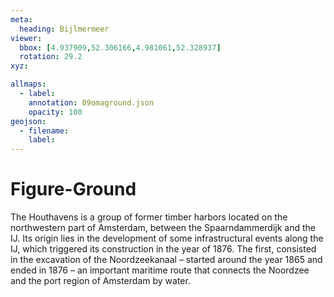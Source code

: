 ```yaml
---
meta:
  heading: Bijlmermeer
viewer:
  bbox: [4.937909,52.306166,4.981061,52.328937]
  rotation: 29.2
xyz:

allmaps:
  - label: 
    annotation: 09omaground.json
    opacity: 100
geojson:
  - filename:
    label: 
---
```

# Figure-Ground
The Houthavens is a group of former timber harbors located on the northwestern part of Amsterdam, between the Spaarndammerdijk and the IJ. Its origin lies in the development of some infrastructural events along the IJ, which triggered its construction in the year of 1876. The first, consisted in the excavation of the Noordzeekanaal – started around the year 1865 and ended in 1876 – an important maritime route that connects the Noordzee and the port region of Amsterdam by water. 
